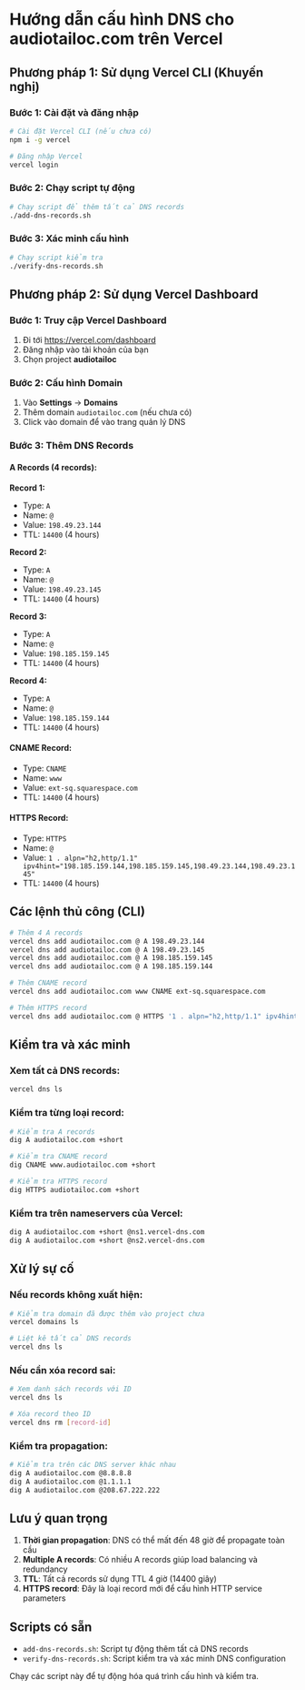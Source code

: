 # Hướng dẫn cấu hình DNS cho audiotailoc.com trên Vercel

## Phương pháp 1: Sử dụng Vercel CLI (Khuyến nghị)

### Bước 1: Cài đặt và đăng nhập
```bash
# Cài đặt Vercel CLI (nếu chưa có)
npm i -g vercel

# Đăng nhập Vercel
vercel login
```

### Bước 2: Chạy script tự động
```bash
# Chạy script để thêm tất cả DNS records
./add-dns-records.sh
```

### Bước 3: Xác minh cấu hình
```bash
# Chạy script kiểm tra
./verify-dns-records.sh
```

## Phương pháp 2: Sử dụng Vercel Dashboard

### Bước 1: Truy cập Vercel Dashboard
1. Đi tới https://vercel.com/dashboard
2. Đăng nhập vào tài khoản của bạn
3. Chọn project **audiotailoc**

### Bước 2: Cấu hình Domain
1. Vào **Settings** → **Domains**
2. Thêm domain `audiotailoc.com` (nếu chưa có)
3. Click vào domain để vào trang quản lý DNS

### Bước 3: Thêm DNS Records

#### A Records (4 records):
**Record 1:**
- Type: `A`
- Name: `@`
- Value: `198.49.23.144`
- TTL: `14400` (4 hours)

**Record 2:**
- Type: `A`
- Name: `@`
- Value: `198.49.23.145`
- TTL: `14400` (4 hours)

**Record 3:**
- Type: `A`
- Name: `@`
- Value: `198.185.159.145`
- TTL: `14400` (4 hours)

**Record 4:**
- Type: `A`
- Name: `@`
- Value: `198.185.159.144`
- TTL: `14400` (4 hours)

#### CNAME Record:
- Type: `CNAME`
- Name: `www`
- Value: `ext-sq.squarespace.com`
- TTL: `14400` (4 hours)

#### HTTPS Record:
- Type: `HTTPS`
- Name: `@`
- Value: `1 . alpn="h2,http/1.1" ipv4hint="198.185.159.144,198.185.159.145,198.49.23.144,198.49.23.145"`
- TTL: `14400` (4 hours)

## Các lệnh thủ công (CLI)

```bash
# Thêm 4 A records
vercel dns add audiotailoc.com @ A 198.49.23.144
vercel dns add audiotailoc.com @ A 198.49.23.145
vercel dns add audiotailoc.com @ A 198.185.159.145
vercel dns add audiotailoc.com @ A 198.185.159.144

# Thêm CNAME record
vercel dns add audiotailoc.com www CNAME ext-sq.squarespace.com

# Thêm HTTPS record
vercel dns add audiotailoc.com @ HTTPS '1 . alpn="h2,http/1.1" ipv4hint="198.185.159.144,198.185.159.145,198.49.23.144,198.49.23.145"'
```

## Kiểm tra và xác minh

### Xem tất cả DNS records:
```bash
vercel dns ls
```

### Kiểm tra từng loại record:
```bash
# Kiểm tra A records
dig A audiotailoc.com +short

# Kiểm tra CNAME record
dig CNAME www.audiotailoc.com +short

# Kiểm tra HTTPS record
dig HTTPS audiotailoc.com +short
```

### Kiểm tra trên nameservers của Vercel:
```bash
dig A audiotailoc.com +short @ns1.vercel-dns.com
dig A audiotailoc.com +short @ns2.vercel-dns.com
```

## Xử lý sự cố

### Nếu records không xuất hiện:
```bash
# Kiểm tra domain đã được thêm vào project chưa
vercel domains ls

# Liệt kê tất cả DNS records
vercel dns ls
```

### Nếu cần xóa record sai:
```bash
# Xem danh sách records với ID
vercel dns ls

# Xóa record theo ID
vercel dns rm [record-id]
```

### Kiểm tra propagation:
```bash
# Kiểm tra trên các DNS server khác nhau
dig A audiotailoc.com @8.8.8.8
dig A audiotailoc.com @1.1.1.1
dig A audiotailoc.com @208.67.222.222
```

## Lưu ý quan trọng

1. **Thời gian propagation**: DNS có thể mất đến 48 giờ để propagate toàn cầu
2. **Multiple A records**: Có nhiều A records giúp load balancing và redundancy
3. **TTL**: Tất cả records sử dụng TTL 4 giờ (14400 giây)
4. **HTTPS record**: Đây là loại record mới để cấu hình HTTP service parameters

## Scripts có sẵn

- `add-dns-records.sh`: Script tự động thêm tất cả DNS records
- `verify-dns-records.sh`: Script kiểm tra và xác minh DNS configuration

Chạy các script này để tự động hóa quá trình cấu hình và kiểm tra.